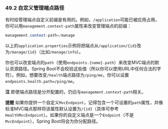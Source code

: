 ### 49.2 自定义管理端点路径
有时给管理端点自定义前缀是有用的。例如，`/application`可能已被应用占用，你可以用`management.context-path`属性来改变管理端点的前缀：
```java
management.context-path=/manage
```
以上的`application.properties`示例将把端点从`/application/{id}`改为`/manage/{id}`（比如`/manage/info`）。

你也可以改变端点的`path`（使用`endpoints.{name}.path`）来改变MVC端点的默认资源路径。Spring Boot不会校验这些值（所以你可以使用URL中任何合法的字符）。例如，想要改变`/health`端点路径为`/ping/me`，你可以设置`endpoints.health.path=/ping/me`。

**注** 即使端点路径是分开配置的，仍旧与`management.context-path`相关。

**提醒** 如果你提供一个自定义`MvcEndpoint`，记得包含一个可设置的`path`属性，并像标准MVC端点那样将该属性默认设置为`/{id}`（具体可参考`HealthMvcEndpoint`）。如果你的自定义端点是一个`Endpoint`（不是`MvcEndpoint`），Spring Boot将会为你分配路径。
